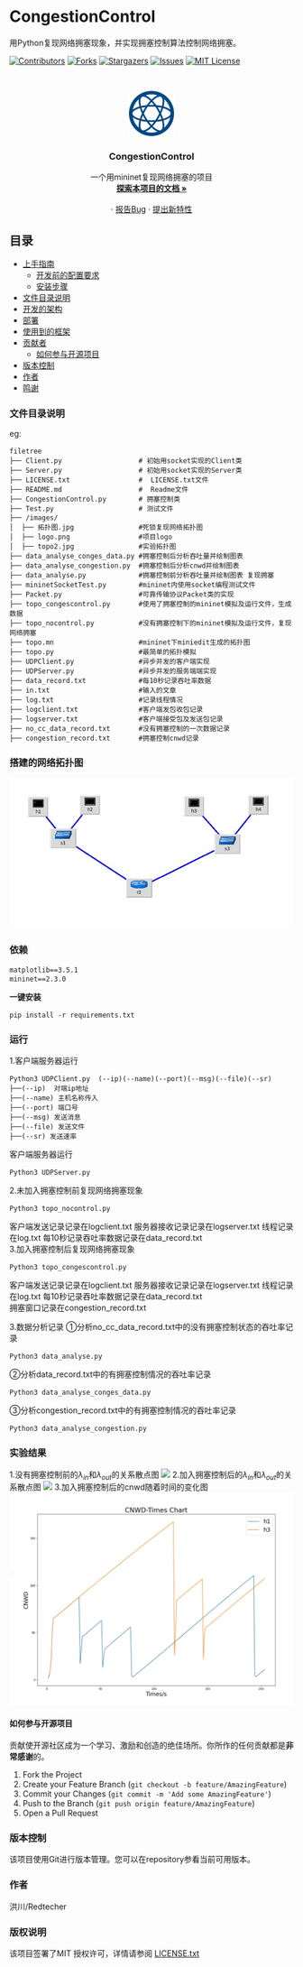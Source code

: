 

# CongestionControl

用Python复现网络拥塞现象，并实现拥塞控制算法控制网络拥塞。

<!-- PROJECT SHIELDS -->

[![Contributors][contributors-shield]][contributors-url]
[![Forks][forks-shield]][forks-url]
[![Stargazers][stars-shield]][stars-url]
[![Issues][issues-shield]][issues-url]
[![MIT License][license-shield]][license-url]

<!-- PROJECT LOGO -->
<br />

<p align="center">
  <a href="https://github.com/redtecher/CongestionControlpython">
    <img src="./images/logo.png" alt="Logo" width="80" height="80">
  </a>

  <h3 align="center">CongestionControl</h3>
  <p align="center">
    一个用mininet复现网络拥塞的项目
    <br />
    <a href="https://github.com/redtecher/CongestionControlpython"><strong>探索本项目的文档 »</strong></a>
    <br />
    <br />
    ·
    <a href="https://github.com/redtecher/CongestionControlpython/issues">报告Bug</a>
    ·
    <a href="https://github.com/redtecher/CongestionControlpython/issues">提出新特性</a>
  </p>

</p>
 
## 目录

- [上手指南](#上手指南)
  - [开发前的配置要求](#开发前的配置要求)
  - [安装步骤](#安装步骤)
- [文件目录说明](#文件目录说明)
- [开发的架构](#开发的架构)
- [部署](#部署)
- [使用到的框架](#使用到的框架)
- [贡献者](#贡献者)
  - [如何参与开源项目](#如何参与开源项目)
- [版本控制](#版本控制)
- [作者](#作者)
- [鸣谢](#鸣谢)




### 文件目录说明
eg:

```
filetree 
├── Client.py                   # 初始用socket实现的Client类
├── Server.py                   # 初始用socket实现的Server类
├── LICENSE.txt                 #  LICENSE.txt文件
├── README.md                   #  Readme文件
├── CongestionControl.py        # 拥塞控制类
├── Test.py                     # 测试文件
├── /images/
│  ├── 拓扑图.jpg                #死锁复现网络拓扑图
│  ├── logo.png                 #项目logo
│  ├── topo2.jpg                #实验拓扑图
├── data_analyse_conges_data.py #拥塞控制后分析吞吐量并绘制图表
├── data_analyse_congestion.py  #拥塞控制后分析cnwd并绘制图表
├── data_analyse.py             #拥塞控制前分析吞吐量并绘制图表 复现拥塞
├── mininetSocketTest.py        #mininet内使用socket编程测试文件
├── Packet.py                   #可靠传输协议Packet类的实现
├── topo_congescontrol.py       #使用了拥塞控制的mininet模拟及运行文件，生成数据
├── topo_nocontrol.py           #没有拥塞控制下的mininet模拟及运行文件，复现网络拥塞
├── topo.mn                     #mininet下miniedit生成的拓扑图
├── topo.py                     #最简单的拓扑模拟
├── UDPClient.py                #异步并发的客户端实现
├── UDPServer.py                #异步并发的服务端端实现
├── data_record.txt             #每10秒记录吞吐率数据
├── in.txt                      #输入的文章
├── log.txt                     #记录线程情况
├── logclient.txt               #客户端发包收包记录
├── logserver.txt               #客户端接受包及发送包记录
├── no_cc_data_record.txt       #没有拥塞控制的一次数据记录
├── congestion_record.txt       #拥塞控制cnwd记录
```
### 搭建的网络拓扑图
<img src="./images/topo2.jpg"></img>


### 依赖
```
matplotlib==3.5.1
mininet==2.3.0
```


<b>一键安装</b>
```
pip install -r requirements.txt
```
### 运行
1.客户端服务器运行
```
Python3 UDPClient.py  (--ip)(--name)(--port)(--msg)(--file)(--sr)
├──(--ip)  对端ip地址
├──(--name) 主机名称传入
├──(--port) 端口号
├──(--msg) 发送消息
├──(--file) 发送文件
├──(--sr) 发送速率
```
客户端服务器运行
```
Python3 UDPServer.py 
```
2.未加入拥塞控制前复现网络拥塞现象
```
Python3 topo_nocontrol.py
```
客户端发送记录记录在logclient.txt
服务器接收记录记录在logserver.txt
线程记录在log.txt
每10秒记录吞吐率数据记录在data_record.txt       
3.加入拥塞控制后复现网络拥塞现象
```
Python3 topo_congescontrol.py
```
客户端发送记录记录在logclient.txt
服务器接收记录记录在logserver.txt
线程记录在log.txt
每10秒记录吞吐率数据记录在data_record.txt  
拥塞窗口记录在congestion_record.txt 

3.数据分析记录
①分析no_cc_data_record.txt中的没有拥塞控制状态的吞吐率记录
```
Python3 data_analyse.py
```
②分析data_record.txt中的有拥塞控制情况的吞吐率记录
```
Python3 data_analyse_conges_data.py
```
③分析congestion_record.txt中的有拥塞控制情况的吞吐率记录
```
Python3 data_analyse_congestion.py
```

### 实验结果
1.没有拥塞控制前的$λ_{in}$和$λ_{out}$的关系散点图
<img src="./images/λin_out.jpg"></img>
2.加入拥塞控制后的$λ_{in}$和$λ_{out}$的关系散点图
<img src="./images/λinout_conges.jpg"></img>
3.加入拥塞控制后的cnwd随着时间的变化图
<img src="./images/cnwd_times.jpg"></img>
#### 如何参与开源项目

贡献使开源社区成为一个学习、激励和创造的绝佳场所。你所作的任何贡献都是**非常感谢**的。


1. Fork the Project
2. Create your Feature Branch (`git checkout -b feature/AmazingFeature`)
3. Commit your Changes (`git commit -m 'Add some AmazingFeature'`)
4. Push to the Branch (`git push origin feature/AmazingFeature`)
5. Open a Pull Request



### 版本控制

该项目使用Git进行版本管理。您可以在repository参看当前可用版本。

### 作者

洪川/Redtecher 

### 版权说明

该项目签署了MIT 授权许可，详情请参阅 [LICENSE.txt](https://github.com/redtecher/CongestionControlpython/blob/master/LICENSE.txt)



<!-- links -->
[your-project-path]:redtecher/CongestionControlpython
[contributors-shield]: https://img.shields.io/github/contributors/redtecher/CongestionControlpython.svg?style=flat-square
[contributors-url]: https://github.com/redtecher/CongestionControlpython/graphs/contributors
[forks-shield]: https://img.shields.io/github/forks/redtecher/CongestionControlpython.svg?style=flat-square
[forks-url]: https://github.com/redtecher/CongestionControlpython/network/members
[stars-shield]: https://img.shields.io/github/stars/redtecher/CongestionControlpython.svg?style=flat-square
[stars-url]: https://github.com/redtecher/CongestionControlpython/stargazers
[issues-shield]: https://img.shields.io/github/issues/redtecher/CongestionControlpython.svg?style=flat-square
[issues-url]: https://img.shields.io/github/issues/redtecher/CongestionControlpython.svg
[license-shield]: https://img.shields.io/github/license/redtecher/CongestionControlpython.svg?style=flat-square
[license-url]: https://github.com/redtecher/CongestionControlpython/blob/master/LICENSE.txt




